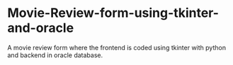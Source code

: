 # Movie-Review-form-using-tkinter-and-oracle
A movie review form where the frontend is coded using tkinter with python and backend in oracle database.
